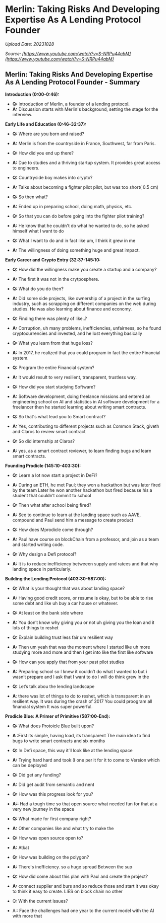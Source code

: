 # Merlin: Taking Risks And Developing Expertise As A Lending Protocol Founder

*Upload Date: 20231028*

*Source: [https://www.youtube.com/watch?v=S-NRPu44abM](https://www.youtube.com/watch?v=S-NRPu44abM)*


## Merlin: Taking Risks And Developing Expertise As A Lending Protocol Founder - Summary

**Introduction (0:00-0:46):**

*   **Q:** Introduction of Merlin, a founder of a lending protocol.
*   **A:**  Discussion starts with Merlin's background, setting the stage for the interview.

**Early Life and Education (0:46-32:37):**

*   **Q:** Where are you born and raised?
*   **A:** Merlin is from the countryside in France, Southwest, far from Paris.

*   **Q:** How did you end up there?
*   **A:** Due to studies and a thriving startup system. It provides great access to engineers.

*   **Q:** Countryside boy makes into crypto?
*   **A:** Talks about becoming a fighter pilot pilot, but was too short( 0.5 cm)

*   **Q:** So then what?
*    **A:** Ended up in preparing school, doing math, physics, etc.

*   **Q:** So that you can do before going into the fighter pilot training?
*   **A:** He know that he couldn't do what he wanted to do, so he asked himself what I want to do

*   **Q:** What I want to do and in fact like um, I think it grew in me
*   **A:** The willingness of doing something huge and great impact.

**Early Career and Crypto Entry (32:37-145:10:**

*   **Q:** How did the willingness make you create a startup and a company?
*   **A:** The first it was not in the crytposphere.

*   **Q:** What do you do then?
*   **A:** Did some side projects, like ownership of a project in the surfing industry, such as scrapping on different companies on the web during studies. He was also learning about finance and economy.

*   **Q:** Finding there was plenty of like..?
*    **A:** Corruption, uh many problems, inefficiencies, unfairness, so he found cryptocurrencies and invested, and he lost everything basically

*   **Q:** What you learn from that huge loss?
*    **A:** In 2017, he realized that you could program in fact the entire Financial system.

*   **Q:** Program the entire Financial system?
*   **A:** It would result to very resilient, transparent, trustless way.

*   **Q:** How did you start studying Software?
*   **A:** Software development, doing freelance missions and entered an engineering school on AI and statistics in AI software development for a freelancer then he started learning about writing smart contracts.

*   **Q:** So that's what lead you to Smart contract?
*   **A:** Yes, contributing to different projects such as Common Stack, giveth and Claros to review smart contract

*   **Q:** So did internship at Claros?
*   **A:** yes, as a smart contract reviewer, to learn finding bugs and learn smart contracts.

**Founding Prodicle (145:10-403:30):**

*   **Q:** Learn a lot now start a project in DeFi?
*   **A:** During an ETH, he met Paul; they won a hackathon but was later fired by the team
     Later he won another hackathon but fired because his a student that couldn’t commit to school

*   **Q:** Then what after school being fired?
*    **A:** See to continue to learn at the landing space such as AAVE, compound and Paul send him a message to create product

*   **Q:** How does Mprodicle come through?
*   **A:** Paul have course on blockChain from a professor, and join as a team and started writing code.

*   **Q:** Why design a Defi protocol?
*   **A:**  It is to reduce inefficiency betweeen supply and ratees and that why landing space in particularly.

**Building the Lending Protocol (403:30-587:00):**

*   **Q:** What is your thought that was about landing space?
*   **A:** Having good credit score, or resume is okay, but to be able to rise some debt and like uh buy a car house or whatever.

*   **Q:** At least on the bank side where
*    **A:** You don’t know why giving you or not uh giving you the loan and it lots of things to reshet

*   **Q:** Explain building trust less fair um resilient way
*   **A:** Then um yeah that was the moment where I started like uh more studying more and more and then I get into like the first like software

*   **Q:** How can you apply that from your past pilot studies
*   **A:** Preparing school so I knew it couldn’t do what I wanted to but i wasn’t prepare and I ask that I want to do I will do think grew in the

*   **Q:** Let’s talk abou the lending landscape
*    **A**: there was lot of things to do to reshet, which is transparent in an resilient way.
 It was during the crash of 2017
 You could proogram all financial system
 It was super powerful.

**Prodicle Blue: A Primer of Primitive (587:00-End):**

*   **Q:** What does Protoicle Blue built upon?
*    **A** :First its simple, having load, its transparent
The main idea to find bugs to write smart contracts and six months

*   **Q:** In Defi space, this way it’ll look like at the lending space
*   **A:** Trying hard hard and took 8 one per it for it to come to Version which can be deployed

*   **Q:** Did get any funding?
*   **A:** Did get audit from semantic and nent

*   **Q:** How was this progress look for you?
*   **A::** Had a tough time so that open source what needed fun for that at a very new journey in the space

*   **Q:** What made for first company right?
*   **A:** Other companies like and what try to make the

*   **Q:** How was open source open to?
*   **A:** Atkat

*   **Q:** How was building on the polygon?
*   **A:** There's inefficiency. so a huge spread Between the sup

*   **Q:** How did come about this plan with Paul and create the project?
*   **A:** connect supplier and burs and so reduce those and start it was okay to think it easy to create. LIES on block chain no other

*   Q: With the current issues?
*   A:: Face the challenges had one year to the current model with the AI with more that

